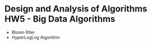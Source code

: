 # Design and Analysis of Algorithms HW5 - Big Data Algorithms
* Bloom filter
* HyperLogLog Algorithm